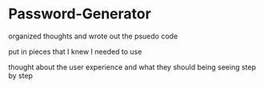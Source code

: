 # Password-Generator

organized thoughts and wrote out the psuedo code 

put in pieces that I knew I needed to use

thought about the user experience and what they should being seeing step by step